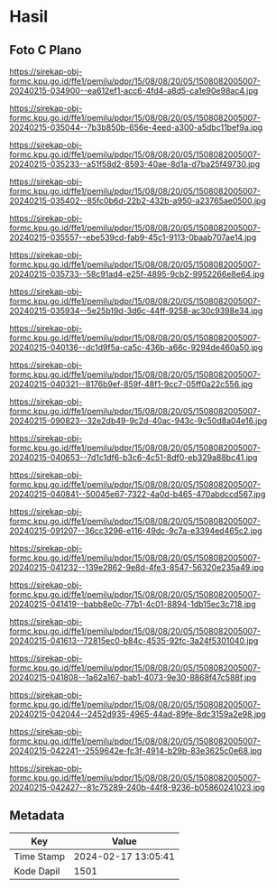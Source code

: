 # Hasil

## Foto C Plano

https://sirekap-obj-formc.kpu.go.id/ffe1/pemilu/pdpr/15/08/08/20/05/1508082005007-20240215-034900--ea612ef1-acc6-4fd4-a8d5-ca1e90e98ac4.jpg

https://sirekap-obj-formc.kpu.go.id/ffe1/pemilu/pdpr/15/08/08/20/05/1508082005007-20240215-035044--7b3b850b-656e-4eed-a300-a5dbc11bef9a.jpg

https://sirekap-obj-formc.kpu.go.id/ffe1/pemilu/pdpr/15/08/08/20/05/1508082005007-20240215-035233--a51f58d2-8593-40ae-8d1a-d7ba25f49730.jpg

https://sirekap-obj-formc.kpu.go.id/ffe1/pemilu/pdpr/15/08/08/20/05/1508082005007-20240215-035402--85fc0b6d-22b2-432b-a950-a23765ae0500.jpg

https://sirekap-obj-formc.kpu.go.id/ffe1/pemilu/pdpr/15/08/08/20/05/1508082005007-20240215-035557--ebe539cd-fab9-45c1-9113-0baab707ae14.jpg

https://sirekap-obj-formc.kpu.go.id/ffe1/pemilu/pdpr/15/08/08/20/05/1508082005007-20240215-035733--58c91ad4-e25f-4895-9cb2-9952266e8e64.jpg

https://sirekap-obj-formc.kpu.go.id/ffe1/pemilu/pdpr/15/08/08/20/05/1508082005007-20240215-035934--5e25b19d-3d6c-44ff-9258-ac30c9398e34.jpg

https://sirekap-obj-formc.kpu.go.id/ffe1/pemilu/pdpr/15/08/08/20/05/1508082005007-20240215-040136--dc1d9f5a-ca5c-436b-a66c-9294de460a50.jpg

https://sirekap-obj-formc.kpu.go.id/ffe1/pemilu/pdpr/15/08/08/20/05/1508082005007-20240215-040321--8176b9ef-859f-48f1-9cc7-05ff0a22c556.jpg

https://sirekap-obj-formc.kpu.go.id/ffe1/pemilu/pdpr/15/08/08/20/05/1508082005007-20240215-090823--32e2db49-9c2d-40ac-943c-9c50d8a04e16.jpg

https://sirekap-obj-formc.kpu.go.id/ffe1/pemilu/pdpr/15/08/08/20/05/1508082005007-20240215-040653--7d1c1df6-b3c6-4c51-8df0-eb329a88bc41.jpg

https://sirekap-obj-formc.kpu.go.id/ffe1/pemilu/pdpr/15/08/08/20/05/1508082005007-20240215-040841--50045e67-7322-4a0d-b465-470abdccd567.jpg

https://sirekap-obj-formc.kpu.go.id/ffe1/pemilu/pdpr/15/08/08/20/05/1508082005007-20240215-091207--36cc3296-e116-49dc-9c7a-e3394ed465c2.jpg

https://sirekap-obj-formc.kpu.go.id/ffe1/pemilu/pdpr/15/08/08/20/05/1508082005007-20240215-041232--139e2862-9e8d-4fe3-8547-56320e235a49.jpg

https://sirekap-obj-formc.kpu.go.id/ffe1/pemilu/pdpr/15/08/08/20/05/1508082005007-20240215-041419--babb8e0c-77b1-4c01-8894-1db15ec3c718.jpg

https://sirekap-obj-formc.kpu.go.id/ffe1/pemilu/pdpr/15/08/08/20/05/1508082005007-20240215-041613--72815ec0-b84c-4535-92fc-3a24f5301040.jpg

https://sirekap-obj-formc.kpu.go.id/ffe1/pemilu/pdpr/15/08/08/20/05/1508082005007-20240215-041808--1a62a167-bab1-4073-9e30-8868f47c588f.jpg

https://sirekap-obj-formc.kpu.go.id/ffe1/pemilu/pdpr/15/08/08/20/05/1508082005007-20240215-042044--2452d935-4965-44ad-89fe-8dc3159a2e98.jpg

https://sirekap-obj-formc.kpu.go.id/ffe1/pemilu/pdpr/15/08/08/20/05/1508082005007-20240215-042241--2559642e-fc3f-4914-b29b-83e3625c0e68.jpg

https://sirekap-obj-formc.kpu.go.id/ffe1/pemilu/pdpr/15/08/08/20/05/1508082005007-20240215-042427--81c75289-240b-44f8-9236-b05860241023.jpg


## Metadata

| Key        | Value               |
| ---------- | ------------------- |
| Time Stamp | 2024-02-17 13:05:41 |
| Kode Dapil | 1501                |



